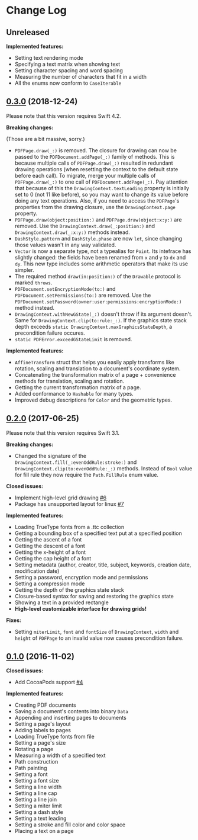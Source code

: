# Change Log

## Unreleased

**Implemented features:**

- Setting text rendering mode
- Specifying a text matrix when showing text
- Setting character spacing and word spacing
- Measuring the number of characters that fit in a width
- All the enums now conform to `CaseIterable`

## [0.3.0](https://github.com/WeirdMath/SwiftyHaru/tree/0.3.0) (2018-12-24)

Please note that this version requires Swift 4.2.

**Breaking changes:**

(Those are a bit massive, sorry.)

- `PDFPage.draw(_:)` is removed. The closure for drawing can now be passed to the `PDFDocument.addPage(_:)` family of methods. This is because multiple calls of `PDFPage.draw(_:)` resulted in redundant drawing operations (when resetting the context to the default state before each call). To migrate, merge your multiple calls of `PDFPage.draw(_:)` to one call of `PDFDocument.addPage(_:)`. Pay attention that because of this the `DrawingContext.textLeading` property is initially set to 0 (not 11 like before), so you may want to change its value before doing any text operations. Also, if you need to access the `PDFPage`'s properties from the drawing closure, use the `DrawingContext.page` property.
- `PDFPage.draw(object:position:)` and `PDFPage.draw(object:x:y:)` are removed. Use the `DrawingContext.draw(_:position:)` and `DrawingContext.draw(_:x:y:)` methods instead.
- `DashStyle.pattern` and `DashStyle.phase` are now `let`, since changing those values wasn't in any way validated.
- `Vector` is now a separate type, not a typealias for `Point`. Its intefrace has slightly changed: the fields have been renamed from `x` and `y` to `dx` and `dy`. This new type includes some arithmetic operators that make its use simpler.
- The required method `draw(in:position:)` of the `Drawable` protocol is marked `throws`.
- `PDFDocument.setEncryptionMode(to:)` and `PDFDocument.setPermissions(to:)` are removed. Use the `PDFDocument.setPassword(owner:user:permissions:encryptionMode:)` method  instead.
- `DrawingContext.withNewGState(_:)` doesn't throw if its argument doesn't. Same for `DrawingContext.clip(to:rule:_:)`. If the graphics state stack depth exceeds `static DrawingContext.maxGraphicsStateDepth`, a precondition failure occures.
- `static PDFError.exceedGStateLimit` is removed.

**Implemented features:**

- `AffineTransform` struct that helps you easily apply transforms like rotation, scaling and translation to a document's coordinate system.
- Concatenating the transformation matrix of a page + convenience methods for translation, scaling and rotation.
- Getting the current transformation matrix of a page.
- Added conformance to `Hashable` for many types.
- Improved debug descriptions for `Color` and the geometric types.

## [0.2.0](https://github.com/WeirdMath/SwiftyHaru/tree/0.2.0) (2017-06-25)

Please note that this version requires Swift 3.1.

**Breaking changes:**

- Changed the signature of the `DrawingContext.fill(_:evenOddRule:stroke:)` and `DrawingContext.clip(to:evenOddRule:_:)` methods. Instead of `Bool` value for fill rule they now require the `Path.FillRule` enum value.

**Closed issues:**

- Implement high-level grid drawing [\#6](https://github.com/WeirdMath/SwiftyHaru/issues/6)
- Package has unsupported layout for linux [\#7](https://github.com/WeirdMath/SwiftyHaru/issues/7)

**Implemented features:**

- Loading TrueType fonts from a .ttc collection
- Getting a bounding box of a specified text put at a specified position
- Getting the ascent of a font
- Getting the descent of a font
- Getting the x-height of a font
- Getting the cap height of a font
- Setting metadata (author, creator, title, subject, keywords, creation date, modification date)
- Setting a password, encryption mode and permissions
- Setting a compression mode
- Getting the depth of the graphics state stack
- Closure-based syntax for saving and restoring the graphics state
- Showing a text in a provided rectangle
- **High-level customizable interface for drawing grids!**

**Fixes:**

- Setting `miterLimit`, `font` and `fontSize` of `DrawingContext`, `width` and `height` of `PDFPage` to an invalid value now causes precondition failure.

## [0.1.0](https://github.com/WeirdMath/SwiftyHaru/tree/0.1.0) (2016-11-02)
**Closed issues:**

- Add CocoaPods support [\#4](https://github.com/WeirdMath/SwiftyHaru/issues/4)

**Implemented features:**

- Creating PDF documents
- Saving a document's contents into binary `Data`
- Appending and inserting pages to documents
- Setting a page's layout
- Adding labels to pages
- Loading TrueType fonts from file
- Setting a page's size
- Rotating a page
- Measuring a width of a specified text
- Path construction
- Path painting
- Setting a font
- Setting a font size
- Setting a line width
- Setting a line cap
- Setting a line join
- Setting a miter limit
- Setting a dash style
- Setting a text leading
- Setting a stroke and fill color and color space
- Placing a text on a page
